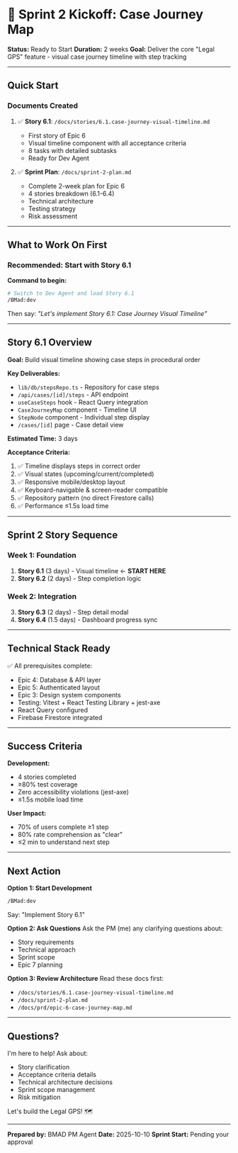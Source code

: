 # 🚀 Sprint 2 Kickoff: Case Journey Map

**Status:** Ready to Start
**Duration:** 2 weeks
**Goal:** Deliver the core "Legal GPS" feature - visual case journey timeline with step tracking

---

## Quick Start

### Documents Created
1. ✅ **Story 6.1**: `/docs/stories/6.1.case-journey-visual-timeline.md`
   - First story of Epic 6
   - Visual timeline component with all acceptance criteria
   - 8 tasks with detailed subtasks
   - Ready for Dev Agent

2. ✅ **Sprint Plan**: `/docs/sprint-2-plan.md`
   - Complete 2-week plan for Epic 6
   - 4 stories breakdown (6.1-6.4)
   - Technical architecture
   - Testing strategy
   - Risk assessment

---

## What to Work On First

### Recommended: Start with Story 6.1

**Command to begin:**
```bash
# Switch to Dev Agent and load Story 6.1
/BMad:dev
```

Then say: *"Let's implement Story 6.1: Case Journey Visual Timeline"*

---

## Story 6.1 Overview

**Goal:** Build visual timeline showing case steps in procedural order

**Key Deliverables:**
- `lib/db/stepsRepo.ts` - Repository for case steps
- `/api/cases/[id]/steps` - API endpoint
- `useCaseSteps` hook - React Query integration
- `CaseJourneyMap` component - Timeline UI
- `StepNode` component - Individual step display
- `/cases/[id]` page - Case detail view

**Estimated Time:** 3 days

**Acceptance Criteria:**
1. ✅ Timeline displays steps in correct order
2. ✅ Visual states (upcoming/current/completed)
3. ✅ Responsive mobile/desktop layout
4. ✅ Keyboard-navigable & screen-reader compatible
5. ✅ Repository pattern (no direct Firestore calls)
6. ✅ Performance ≤1.5s load time

---

## Sprint 2 Story Sequence

### Week 1: Foundation
1. **Story 6.1** (3 days) - Visual timeline ← **START HERE**
2. **Story 6.2** (2 days) - Step completion logic

### Week 2: Integration
3. **Story 6.3** (2 days) - Step detail modal
4. **Story 6.4** (1.5 days) - Dashboard progress sync

---

## Technical Stack Ready

✅ All prerequisites complete:
- Epic 4: Database & API layer
- Epic 5: Authenticated layout
- Epic 3: Design system components
- Testing: Vitest + React Testing Library + jest-axe
- React Query configured
- Firebase Firestore integrated

---

## Success Criteria

**Development:**
- 4 stories completed
- ≥80% test coverage
- Zero accessibility violations (jest-axe)
- ≤1.5s mobile load time

**User Impact:**
- 70% of users complete ≥1 step
- 80% rate comprehension as "clear"
- ≤2 min to understand next step

---

## Next Action

**Option 1: Start Development**
```bash
/BMad:dev
```
Say: "Implement Story 6.1"

**Option 2: Ask Questions**
Ask the PM (me) any clarifying questions about:
- Story requirements
- Technical approach
- Sprint scope
- Epic 7 planning

**Option 3: Review Architecture**
Read these docs first:
- `/docs/stories/6.1.case-journey-visual-timeline.md`
- `/docs/sprint-2-plan.md`
- `/docs/prd/epic-6-case-journey-map.md`

---

## Questions?

I'm here to help! Ask about:
- Story clarification
- Acceptance criteria details
- Technical architecture decisions
- Sprint scope management
- Risk mitigation

Let's build the Legal GPS! 🗺️

---

**Prepared by:** BMAD PM Agent
**Date:** 2025-10-10
**Sprint Start:** Pending your approval
